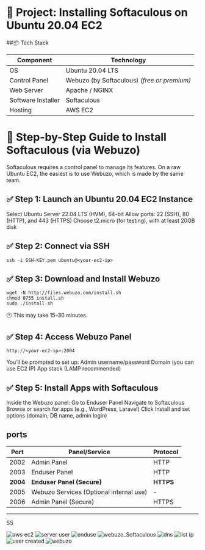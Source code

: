 # 🔧 Project: Installing Softaculous on Ubuntu 20.04 EC2

##📦 Tech Stack

| Component          | Technology                                  |
| ------------------ | ------------------------------------------- |
| OS                 | Ubuntu 20.04 LTS                            |
| Control Panel      | Webuzo (by Softaculous) *(free or premium)* |
| Web Server         | Apache / NGINX                              |
| Software Installer | Softaculous                                 |
| Hosting            | AWS EC2                                     |

# 📝 Step-by-Step Guide to Install Softaculous (via Webuzo)

Softaculous requires a control panel to manage its features. On a raw Ubuntu EC2, the easiest is to use Webuzo, which is made by the same team.

## ✅ Step 1: Launch an Ubuntu 20.04 EC2 Instance

Select Ubuntu Server 22.04 LTS (HVM), 64-bit
Allow ports: 22 (SSH), 80 (HTTP), and 443 (HTTPS)
Choose t2.micro (for testing), with at least 20GB disk

## ✅ Step 2: Connect via SSH
```
ssh -i SSH-KEY.pem ubuntu@<your-ec2-ip>
```

## ✅ Step 3: Download and Install Webuzo
```
wget -N http://files.webuzo.com/install.sh
chmod 0755 install.sh
sudo ./install.sh
```
🕐 This may take 15–30 minutes.

## ✅ Step 4: Access Webuzo Panel
```
http://<your-ec2-ip>:2004
```
You’ll be prompted to set up:
Admin username/password
Domain (you can use EC2 IP)
App stack (LAMP recommended)

## ✅ Step 5: Install Apps with Softaculous

Inside the Webuzo panel:
Go to Enduser Panel
Navigate to Softaculous
Browse or search for apps (e.g., WordPress, Laravel)
Click Install and set options (domain, DB name, admin login)


## ports

| Port     | Panel/Service                           | Protocol  |
| -------- | --------------------------------------- | --------- |
| 2002     | Admin Panel                             | HTTP      |
| 2003     | Enduser Panel                           | HTTP      |
| **2004** | **Enduser Panel (Secure)**              | **HTTPS** |
| 2005     | Webuzo Services (Optional internal use) | -         |
| 2006     | Admin Panel (Secure)                    | HTTPS     |


-------------------------------------------------------------------------------------------
SS

![aws ec2](https://github.com/user-attachments/assets/b6794227-6312-41e8-9041-c60d5aad7400)
![server user](https://github.com/user-attachments/assets/47516bca-78e4-48e6-b6e3-8bff8c25f7fd)
![enduse](https://github.com/user-attachments/assets/eddbac88-4403-4d84-9a4d-c9e1feffee68)
![webuzo_Softaculous](https://github.com/user-attachments/assets/a151e792-5234-4dd5-847a-fff0b1dadea3)
![dns](https://github.com/user-attachments/assets/1c88bc24-28f9-426c-a32b-37b6c91eea8b)
![list ip](https://github.com/user-attachments/assets/55672a9b-9b2f-4a72-afab-f3de198d6c60)
![user created](https://github.com/user-attachments/assets/8c8782ed-4248-4ddf-ae00-cd1038463a88)
![webuzo](https://github.com/user-attachments/assets/8e6def41-1623-428a-b400-5a63c2b87a02)




